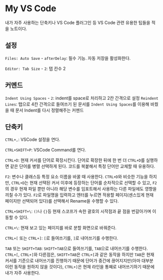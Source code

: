 # My VS Code
내가 자주 사용하는 단축키나 VS Code 플러그인 등 VS Code 관련 유용한 팁들을 적을 노트이다.

## 설정
`Files: Auto Save` - `afterDelay`: 필수 기능. 자동 저장을 활성화한다.

`Editor: Tab Size` - `2`: 탭 칸수 2


## 커멘드
`Indent Using Spaces` - `2`: indent를 space로 처리하고 2칸 간격으로 설정
`Reindent Lines`: 탭으로 4칸 간격으로 들여쓰기 된 문서를 `Indent Using Spaces`를 이용해 바꿨을 때 문서 Indent를 다시 정렬해주는 커멘드

## 단축키

`CTRL+,`: VSCode 설정을 연다.

`CTRL+SHIFT+P`: VSCode Command를 연다.

`CTRL+D`: 현재 커서를 단어로 확장시킨다. 단어로 확장한 뒤에 한 번 더 `CTRL+D`를 실행하면 같은 단어를 병렬 선택하게 된다. 코드를 복붙해서 특정 단어만 교체할 때 유용하다.

`F2`: 변수나 클래스등 특정 요소 이름을 바꿀 때 사용한다. `CTRL+D`와 비슷한 기능을 하지만, `CTRL+D`는 현재 선택된 커서 이후에 등장하는 단어를 순차적으로 선택할 수 있고, `F2`의 경우 현재 파일 뿐만 아니라 해당 변수를 임포트해서 사용하는 다른 파일에도 영향을 끼칠 수가 있다. `F2`로 파일명을 입력하고 엔터를 누르면 적용할 페이지(센스있게 현재 페이지만 선택되어 있다)를 선택해서 Rename을 수행할 수 있다.

`CTRL+SHIFT+\`: `()`나 `{}`등 현재 스코프가 속한 괄호의 시작점과 끝 점을 번갈아가며 이동할 수 있다.

`CTRL+\`: 현재 보고 있는 페이지를 바로 분할 화면으로 바꿔준다.

`CTRL+[` 또는 `CTRL+]`: `[`로 들여쓰기를, `]`로 내어쓰기를 수행한다.

`TAB` 또는 `SHIFT+TAB`: `SHIFT+TAB`으로 들여쓰기를, `TAB`으로 내어쓰기를 수행한다. `CTRL+[`, `CTRL+]`와 다른점은, `SHIFT+TAB`은 `CTRL+[`과 같은 동작을 하지만 `TAB`은 현재 커서를 기준으로 내어쓰기를 진행하기 때문에 단어가 중간에 끊어지지만(아마 대부분 이런 동작을 원하지 않을 것이다), `CTRL+]`은 현재 라인을 통째로 내어쓰기하기 때문에 내가 자주 사용한다.

